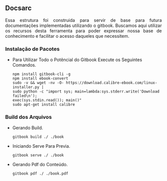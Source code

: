 ## Docsarc

<p style="text-align: justify;">
Essa estrutura foi construida para servir de base para futura documentações implementadas utilizando o gitbook. Buscamos aqui utilizar os recursos desta ferramenta para poder expressar nossa base de conhecimento e facilitar o acesso daqueles que necessitem.
</p>

### Instalação de Pacotes

- Para Utilizar Todo o Potêncial do Gitbook Execute os Seguintes Comandos.

      npm install gitbook-cli -g
      npm install ebook-convert
      sudo -v && wget -nv -O- https://download.calibre-ebook.com/linux-installer.py | 
      sudo python -c "import sys; main=lambda:sys.stderr.write('Download failed\n'); 
      exec(sys.stdin.read()); main()"
      sudo apt-get install calibre

### Build dos Arquivos

- Gerando Build.

      gitbook build ./ ./book

- Iniciando Serve Para Previa.

      gitbook serve ./ ./book

- Gerando Pdf do Conteúdo.

      gitbook pdf ./ ./book.pdf

